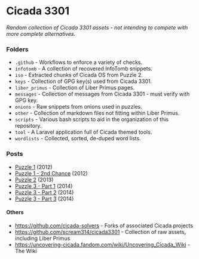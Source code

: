 # Cicada 3301
_Random collection of Cicada 3301 assets - not intending to compete with more complete alternatives._

### Folders

 * `.github` - Workflows to enforce a variety of checks.
 * `infotomb` - A collection of recovered InfoTomb snippets.
 * `iso` - Extracted chunks of Cicada OS from Puzzle 2.
 * `keys` - Collection of GPG key(s) used from Cicada 3301.
 * `liber_primus` - Collection of Liber Primus pages.
 * `messages` - Collection of messages from Cicada 3301 - must verify with GPG key.
 * `onions` - Raw snippets from onions used in puzzles.
 * `other` - Collection of markdown files not fitting within Liber Primus.
 * `scripts` - Various bash scripts to aid in the organization of this repository.
 * `tool` - A Laravel application full of Cicada themed tools.
 * `wordlists` - Collected, sorted, de-duped word lists.

### Posts

 * [Puzzle 1](https://connortumbleson.com/2019/09/30/the-cicada-3301-mystery/) (2012)
 * [Puzzle 1 - 2nd Chance](https://connortumbleson.com/2021/04/12/the-cicada-3301-mystery-puzzle-1-extra/) (2012)
 * [Puzzle 2](https://connortumbleson.com/2021/01/25/the-cicada-3301-mystery-puzzle-2/) (2013)
 * [Puzzle 3 - Part 1](https://connortumbleson.com/2021/02/15/the-cicada-3301-mystery-puzzle-3-part1/) (2014)
 * [Puzzle 3 - Part 2](https://connortumbleson.com/2024/02/05/the-cicada-3301-mystery-puzzle-3-solve-part-2/) (2014)
 * [Puzzle 3 - Part 3](https://connortumbleson.com/2024/06/03/the-cicada-3301-mystery-puzzle-3-solve-part-3/) (2014)

#### Others

 * https://github.com/cicada-solvers - Forks of associated Cicada projects
 * https://github.com/scream314/cicada3301 - Collection of raw assets, including Liber Primus
 * https://uncovering-cicada.fandom.com/wiki/Uncovering_Cicada_Wiki - The Wiki
